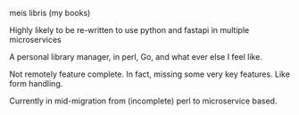 meis libris (my books)

Highly likely to be re-written to use python and fastapi in multiple microservices

A personal library manager, in perl, Go, and what ever else I feel like.

Not remotely feature complete. In fact, missing some very key features. Like form handling.

Currently in mid-migration from (incomplete) perl to microservice based.
